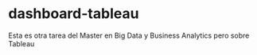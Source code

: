 # dashboard-tableau
Esta es otra tarea del Master en Big Data y Business Analytics pero sobre Tableau
